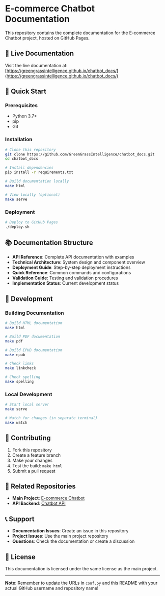 # E-commerce Chatbot Documentation

This repository contains the complete documentation for the E-commerce Chatbot project, hosted on GitHub Pages.

## 📖 Live Documentation

Visit the live documentation at: [https://greengrassintelligence.github.io/chatbot_docs/](https://greengrassintelligence.github.io/chatbot_docs/)

## 🚀 Quick Start

### Prerequisites

- Python 3.7+
- pip
- Git

### Installation

```bash
# Clone this repository
git clone https://github.com/GreenGrassIntelligence/chatbot_docs.git
cd chatbot_docs

# Install dependencies
pip install -r requirements.txt

# Build documentation locally
make html

# View locally (optional)
make serve
```

### Deployment

```bash
# Deploy to GitHub Pages
./deploy.sh
```

## 📚 Documentation Structure

- **API Reference**: Complete API documentation with examples
- **Technical Architecture**: System design and component overview
- **Deployment Guide**: Step-by-step deployment instructions
- **Quick Reference**: Common commands and configurations
- **Validation Guide**: Testing and validation procedures
- **Implementation Status**: Current development status

## 🔧 Development

### Building Documentation

```bash
# Build HTML documentation
make html

# Build PDF documentation
make pdf

# Build EPUB documentation
make epub

# Check links
make linkcheck

# Check spelling
make spelling
```

### Local Development

```bash
# Start local server
make serve

# Watch for changes (in separate terminal)
make watch
```

## 📝 Contributing

1. Fork this repository
2. Create a feature branch
3. Make your changes
4. Test the build: `make html`
5. Submit a pull request

## 🔗 Related Repositories

- **Main Project**: [E-commerce Chatbot](https://github.com/yourusername/ecommerce-chatbot)
- **API Backend**: [Chatbot API](https://github.com/yourusername/chatbot-api)

## 📞 Support

- **Documentation Issues**: Create an issue in this repository
- **Project Issues**: Use the main project repository
- **Questions**: Check the documentation or create a discussion

## 📄 License

This documentation is licensed under the same license as the main project.

---

**Note**: Remember to update the URLs in `conf.py` and this README with your actual GitHub username and repository name! 
